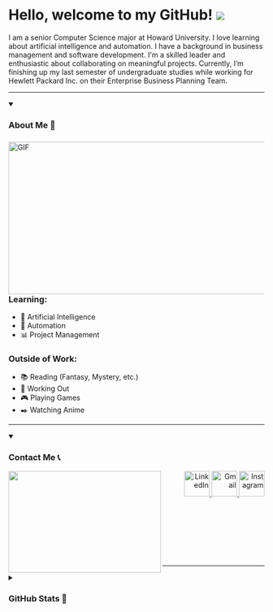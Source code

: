 # Hello, welcome to my GitHub! ![](https://komarev.com/ghpvc/?username=RecT3&color=blueviolet)
I am a senior Computer Science major at Howard University. I love learning about artificial intelligence and automation. I have a background in business management and software development. I'm a skilled leader and enthusiastic about collaborating on meaningful projects. Currently, I’m finishing up my last semester of undergraduate studies while working for Hewlett Packard Inc. on their Enterprise Business Planning Team.

---
<details open>
  <summary><h3>About Me 💬</h3></summary>
  <img src="https://media1.giphy.com/media/v1.Y2lkPTc5MGI3NjExYzQyN211b3NtcTQyankyajF1bDVjM2MzYXV5eXVtcGVsMWJra3RnciZlcD12MV9pbnRlcm5hbF9naWZfYnlfaWQmY3Q9Zw/RKp3DW2ZwDlVS/giphy.webp" height="300" width="510" alt="GIF" align="right">

  ### Learning:
  - :space_invader: Artificial Intelligence
  - :robot: Automation
  - :bar_chart: Project Management

  ### Outside of Work:
  - :books: Reading (Fantasy, Mystery, etc.)
  - :muscle: Working Out
  - :video_game: Playing Games
  - :black_nib: Watching Anime
</details>

---

<details open>
  <summary><h3>Contact Me 📞</h3></summary>
  <div align="center">
    <img src="https://media0.giphy.com/media/v1.Y2lkPTc5MGI3NjExbWFiNGxjY2o2dHY5czlraGxvdWtzMzR3cGh0bDAzeHZ3aGo4djRmOCZlcD12MV9pbnRlcm5hbF9naWZfYnlfaWQmY3Q9Zw/CEhfnGhTInEcg/giphy.webp" align="left" height="200" width="300">
    <div align="right">
      <a href="https://www.linkedin.com/in/ryan-ec-taylor/" target="_blank">
        <img src="https://img.shields.io/badge/linkedin-%231DA1F2.svg?style=for-the-badge&logo=linkedin&logoColor=white" alt="LinkedIn" height="50"/>
      </a>
      <a href="mailto:ryanectaylor@gmail.com" target="_blank">
        <img src="https://img.shields.io/badge/gmail-EA4335.svg?style=for-the-badge&logo=gmail&logoColor=white" alt="Gmail" height="50"/>
      </a>
      <a href="https://www.instagram.com/ryanectaylor/" target="_blank">
        <img src="https://img.shields.io/badge/instagram-%23E4405F.svg?style=for-the-badge&logo=Instagram&logoColor=white" alt="Instagram" height="50"/>
      </a>
    </div>
  </div>

</details>

<br />
<br />
<br />
<br />
<br />
<br />
<br />

---

<details>
  <summary><h3>GitHub Stats 🧮</h3></summary>
  <p align="center">
    <a href="https://github.com/anuraghazra/github-readme-stats">
      <img src="https://github-readme-stats.vercel.app/api?username=RecT3&show_icons=true&include_all_commits=true&theme=midnight-purple&hide_border=true" alt="GitHub Stats"/>
    </a>
    <a href="https://github.com/anuraghazra/github-readme-stats">
      <img src="https://github-readme-stats.vercel.app/api/top-langs/?username=RecT3&layout=compact&theme=midnight-purple&hide_border=true" alt="Top Languages"/>
    </a>
  </p>
</details>

